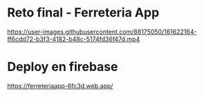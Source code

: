 # Reto final - Ferreteria App


https://user-images.githubusercontent.com/88175050/161622164-ff6cdd72-b3f3-4182-b48c-5174fd36f47d.mp4

# Deploy en firebase

https://ferreteriaapp-6fc3d.web.app/
